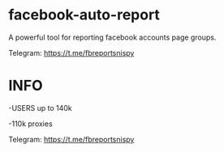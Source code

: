 # facebook-auto-report
A powerful tool for reporting facebook accounts page groups.

Telegram: https://t.me/fbreportsnispy


# INFO
-USERS up to 140k 

-110k proxies
  
Telegram: https://t.me/fbreportsnispy

